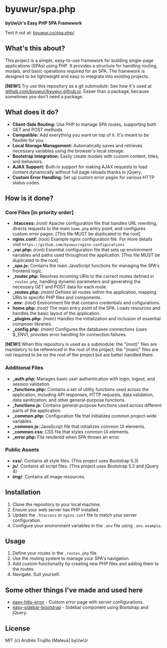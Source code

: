 # byuwur/spa.php

**byUwUr's Easy PHP SPA Framework**

Test it out at: [byuwur.co/spa.php/](https://byuwur.co/spa.php/)

## What's this about?

This project is a simple, easy-to-use framework for building single-page applications (SPAs) using PHP. It provides a structure for handling routing, modals, and basic operations required for an SPA. The framework is designed to be lightweight and easy to integrate into existing projects.

**[NEW!]** Try use this repository as a git submodule: See how it's used at [github.com/byuwur/byuwur.github.io](https://github.com/byuwur/byuwur.github.io). Easier than a package, because sometimes you don't need a package.

## What does it do?

-   **Client-Side Routing:** Use PHP to manage SPA routes, supporting both GET and POST methods.
-   **Compatible:** Add everything you want on top of it. It's meant to be flexible for you.
-   **Local Storage Management:** Automatically saves and retrieves necessary variables using the browser's local storage.
-   **Bootstrap Integration:** Easily create modals with custom content, titles, and behaviors.
-   **AJAX Support:** Built-in support for making AJAX requests to load content dynamically without full page reloads thanks to jQuery.
-   **Custom Error Handling:** Set up custom error pages for various HTTP status codes.

## How is it done?

### Core Files [in priority order]

-   **.htaccess:** _(root)_ Apache configuration file that handles URL rewriting, directs requests to the main `home.php` entry point, and configures custom error pages. [This file MUST be duplicated to the root]
-   **nginx.conf:** _(root)_ Example nginx configuration file. For more details visit `https://github.com/byuwur/nginx-configurations`
-   **\_var.php:** _(root)_ Essential configuration file that sets up environment variables and paths used throughout the application. [This file MUST be duplicated to the root]
-   **\_spa.js:** Contains the main JavaScript functions for managing the SPA's frontend logic.
-   **\_router.php:** Resolves incoming URIs to the correct routes defined in `_routes.php`, handling dynamic parameters and generating the necessary GET and POST data for each route.
-   **\_routes.php:** _(main)_ Defines all routes within the application, mapping URIs to specific PHP files and components.
-   **.env:** _(root)_ Environment file that contains credentials and cofigurations.
-   **home.php:** _(root)_ The main entry point of the SPA. Loads resources and handles the basic layout of the application.
-   **\_plugins.php:** _(main)_ Handles the initialization and inclusion of essential composer libraries.
-   **\_config.php:** _(main)_ Configures the databases connections (uses $\_ENV), provides error handling for connection failures.

**[NEW!]** When this repository is used as a submodule: the "(root)" files are mandatory to be referenced in the root of the project; the "(main)" files are not required to be on the root of the project but are better handled there.

### Additional Files

-   **\_auth.php:** Manages basic user authentication with login, logout, and session validation.
-   **\_functions.php:** Contains a set of utility functions used across the application, including API responses, HTTP requests, data validation, data sanitization, and other general-purpose functions.
-   **\_functions.js:** Contains general-purpose functions used across different parts of the application.
-   **\_common.php:** Configuration file that initializes common project-wide variables.
-   **\_common.js:** JavaScript file that initializes common UI elements.
-   **\_common.css:** CSS file that styles common UI elements.
-   **\_error.php:** File rendered when SPA throws an error.

### Public Assets

-   **css/**: Contains all style files. (This project uses Bootstrap 5.3)
-   **js/**: Contains all script files. (This project uses Bootstrap 5.3 and jQuery 4)
-   **img/**: Contains all image resources.

## Installation

1. Clone the repository to your local machine.
2. Ensure your web server has PHP installed.
3. Update the `.htaccess` or `nginx.conf` file to match your server configuration.
4. Configure your environment variables in the `.env` file using `.env.example`.

## Usage

1. Define your routes in the `_routes.php` file.
2. Use the routing system to manage your SPA's navigation.
3. Add custom functionality by creating new PHP files and adding them to the routes.
4. Navigate. Suit yourself.

## Some other things I've made and used here

-   [easy-http-error](https://github.com/byuwur/easy-http-error) - Custom error page with server configurations.
-   [easy-sidebar-bootstrap](https://github.com/byuwur/easy-sidebar-bootstrap) - Sidebar component using Bootstrap and jQuery.

## License

MIT (c) Andrés Trujillo [Mateus] byUwUr

